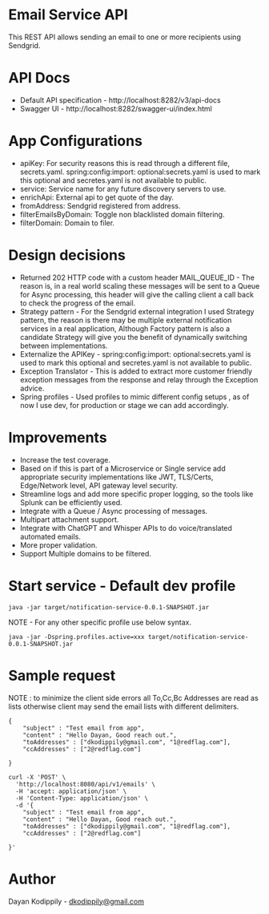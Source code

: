 # Email Service API
This REST API allows sending an email to one or more recipients using Sendgrid.

# API Docs
* Default API specification - http://localhost:8282/v3/api-docs
* Swagger UI - http://localhost:8282/swagger-ui/index.html

# App Configurations
* apiKey: For security reasons this is read through a different file, secrets.yaml. spring:config:import: optional:secrets.yaml is used to mark this optional 
and secretes.yaml is not available to public.
* service: Service name for any future discovery servers to use.
* enrichApi: External api to get quote of the day.
* fromAddress: Sendgrid registered from address.
* filterEmailsByDomain: Toggle non blacklisted domain filtering.
* filterDomain: Domain to filer.

# Design decisions
* Returned 202 HTTP code with a custom header MAIL_QUEUE_ID - The reason is, in a real world scaling these messages will be sent to a Queue for Async processing,
this header will give the calling client a call back to check the progress of the email.
* Strategy pattern - For the Sendgrid external integration I used Strategy pattern, the reason is there may be multiple external notification services in a 
real application, Although Factory pattern is also a candidate Strategy will give you the benefit of dynamically switching between implementations.
* Externalize the APIKey - spring:config:import: optional:secrets.yaml is used to mark this optional and secretes.yaml is not available to public.
* Exception Translator - This is added to extract more customer friendly exception messages from the response and relay through the Exception advice.
* Spring profiles - Used profiles to mimic different config setups , as of now I use dev, for production or stage we can add accordingly.

# Improvements
* Increase the test coverage.
* Based on if this is part of a Microservice or Single service add appropriate security implementations like JWT, TLS/Certs, Edge/Network level, API gateway level security.
* Streamline logs and add more specific proper logging, so the tools like Splunk can be efficiently used.
* Integrate with a Queue / Async processing of messages.
* Multipart attachment support.
* Integrate with ChatGPT and Whisper APIs to do voice/translated automated emails.
* More proper validation.
* Support Multiple domains to be filtered.

# Start service - Default dev profile
```
java -jar target/notification-service-0.0.1-SNAPSHOT.jar

```
NOTE - For any other specific profile use below syntax.
```
java -jar -Dspring.profiles.active=xxx target/notification-service-0.0.1-SNAPSHOT.jar
```

# Sample request
NOTE : to minimize the client side errors all To,Cc,Bc Addresses are read as lists otherwise client may send the email lists with different delimiters.
```
{
    "subject" : "Test email from app",
    "content" : "Hello Dayan, Good reach out.",
    "toAddresses" : ["dkodippily@gmail.com", "1@redflag.com"],
    "ccAddresses" : ["2@redflag.com"]    
    
}
```

```
curl -X 'POST' \
  'http://localhost:8080/api/v1/emails' \
  -H 'accept: application/json' \
  -H 'Content-Type: application/json' \
  -d '{
    "subject" : "Test email from app",
    "content" : "Hello Dayan, Good reach out.",
    "toAddresses" : ["dkodippily@gmail.com", "1@redflag.com"],
    "ccAddresses" : ["2@redflag.com"]    
    
}'
```

# Author
Dayan Kodippily - dkodippily@gmail.com
